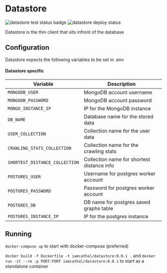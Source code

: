 # Datastore

![datastore test status badge](https://github.com/IamCathal/neo/actions/workflows/buildDatastore.yml/badge.svg)   ![datastore deploy status](https://github.com/IamCathal/neo/actions/workflows/deployDataStore.yml/badge.svg) 

Datastore is the thin client that sits infront of the database

## Configuration

Datastore expects the following variables to be set in .env

#### Datastore specific

| Variable     | Description |
| ----------- | ----------- |
| `MONGODB_USER`      |  MongoDB account username  |
| `MONGODB_PASSWORD`      |  MongoDB account password  |
| `MONGO_INSTANCE_IP`      |  IP for the MongoDB instance |
| `DB_NAME`      |  Database name for the stored data |
| `USER_COLLECTION`      |  Collection name for the user data |
| `CRAWLING_STATS_COLLECTION`      |  Collection name for the crawling stats |
| `SHORTEST_DISTANCE_COLLECTION`    | Collection name for shortest distance info |
| `POSTGRES_USER`      |  Username for postgres worker account |
| `POSTGRES_PASSWORD`      |  Password for postgres worker account |
| `POSTGRES_DB`      |  DB name for postgres saved graphs table |
| `POSTGRES_INSTANCE_IP`      |  IP for the postgres instance |



## Running 

`docker-compose up` to start with docker-compose (preferred)

`docker build -f Dockerfile -t iamcathal/datastore:0.0.1 .` and `docker run -it --rm -p PORT:PORT iamcathal/datastore:0.0.1` to start as a standalone container